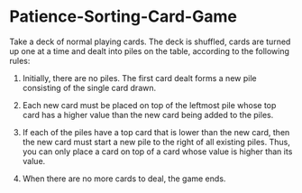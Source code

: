 # Patience-Sorting-Card-Game

Take a deck of normal playing cards.  The deck is shuffled, cards are turned up one at a time and dealt into piles on the table, according to the following rules:

1.	Initially, there are no piles.  The first card dealt forms a new pile consisting of the single card drawn.

2.	Each new card must be placed on top of the leftmost pile whose top card has a higher value than the new card being added to the piles.

3.	If each of the piles have a top card that is lower than the new card, then the new card must start a new pile to the right of all existing piles.  Thus, you can only place a card on top of a card whose value is higher than its value.

4.	When there are no more cards to deal, the game ends.
